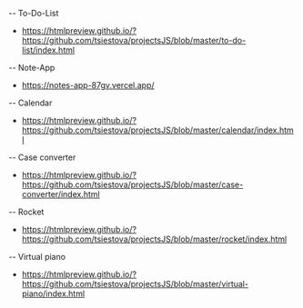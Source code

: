 
-- To-Do-List
- https://htmlpreview.github.io/?https://github.com/tsiestova/projectsJS/blob/master/to-do-list/index.html

-- Note-App
- https://notes-app-87gv.vercel.app/ 

-- Calendar
- https://htmlpreview.github.io/?https://github.com/tsiestova/projectsJS/blob/master/calendar/index.html

-- Case converter
- https://htmlpreview.github.io/?https://github.com/tsiestova/projectsJS/blob/master/case-converter/index.html

-- Rocket
- https://htmlpreview.github.io/?https://github.com/tsiestova/projectsJS/blob/master/rocket/index.html

-- Virtual piano
- https://htmlpreview.github.io/?https://github.com/tsiestova/projectsJS/blob/master/virtual-piano/index.html

